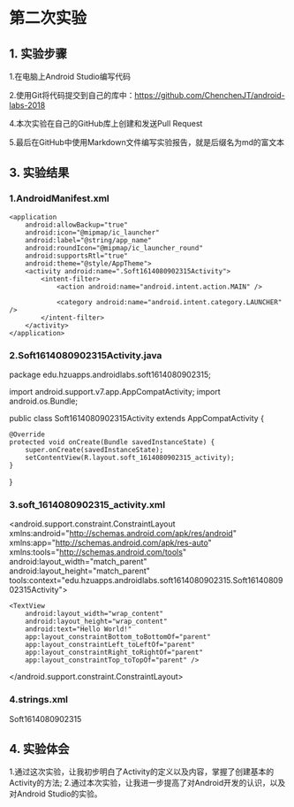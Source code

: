 # 第二次实验 

## 1. 实验步骤
1.在电脑上Android Studio编写代码

2.使用Git将代码提交到自己的库中：https://github.com/ChenchenJT/android-labs-2018

4.本次实验在自己的GitHub库上创建和发送Pull Request

5.最后在GitHub中使用Markdown文件编写实验报告，就是后缀名为md的富文本


## 3. 实验结果

### 1.AndroidManifest.xml


<?xml version="1.0" encoding="utf-8"?>
<manifest xmlns:android="http://schemas.android.com/apk/res/android"
    package="edu.hzuapps.androidlabs.soft1614080902315">

    <application
        android:allowBackup="true"
        android:icon="@mipmap/ic_launcher"
        android:label="@string/app_name"
        android:roundIcon="@mipmap/ic_launcher_round"
        android:supportsRtl="true"
        android:theme="@style/AppTheme">
        <activity android:name=".Soft1614080902315Activity">
            <intent-filter>
                <action android:name="android.intent.action.MAIN" />

                <category android:name="android.intent.category.LAUNCHER" />
            </intent-filter>
        </activity>
    </application>

</manifest>



### 2.Soft1614080902315Activity.java

package edu.hzuapps.androidlabs.soft1614080902315;

import android.support.v7.app.AppCompatActivity;
import android.os.Bundle;

public class Soft1614080902315Activity extends AppCompatActivity {

    @Override
    protected void onCreate(Bundle savedInstanceState) {
        super.onCreate(savedInstanceState);
        setContentView(R.layout.soft_1614080902315_activity);
    }
}



### 3.soft_1614080902315_activity.xml
<?xml version="1.0" encoding="utf-8"?>
<android.support.constraint.ConstraintLayout xmlns:android="http://schemas.android.com/apk/res/android"
    xmlns:app="http://schemas.android.com/apk/res-auto"
    xmlns:tools="http://schemas.android.com/tools"
    android:layout_width="match_parent"
    android:layout_height="match_parent"
    tools:context="edu.hzuapps.androidlabs.soft1614080902315.Soft1614080902315Activity">

    <TextView
        android:layout_width="wrap_content"
        android:layout_height="wrap_content"
        android:text="Hello World!"
        app:layout_constraintBottom_toBottomOf="parent"
        app:layout_constraintLeft_toLeftOf="parent"
        app:layout_constraintRight_toRightOf="parent"
        app:layout_constraintTop_toTopOf="parent" />

</android.support.constraint.ConstraintLayout>

### 4.strings.xml
<resources>
    <string name="app_name">Soft1614080902315</string>
</resources>

## 4. 实验体会
1.通过这次实验，让我初步明白了Activity的定义以及内容，掌握了创建基本的Activity的方法;
2.通过本次实验，让我进一步提高了对Android开发的认识，以及对Android Studio的实验。


